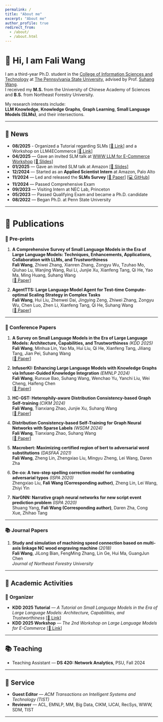 ```yaml
---
permalink: /
title: "About me"
excerpt: "About me"
author_profile: true
redirect_from: 
  - /about/
  - /about.html
---
```

# 👋 Hi, I am **Fali Wang**  

I am a third-year Ph.D. student in the [College of Information Sciences and Technology](https://ist.psu.edu) at [The Pennsylvania State University](https://www.psu.edu/), advised by Prof. [Suhang Wang](https://suhangwang.ist.psu.edu/).  
I received my **M.S.** from the University of Chinese Academy of Sciences and **B.S.** from Northeast Forestry University.  

My research interests include:  
**LLM Knowledge**, **Knowledge Graphs**, **Graph Learning**, **Small Language Models (SLMs)**, and their intersections.  

---

## 📰 News

- **08/2025** - Organized a Tutorial regarding SLMs [[🔗 Link](https://fairyfali.github.io/kdd2025-tutorial/)] and a Workshop on LLM4ECommerce [[🔗 Link](https://kdd2025llm4ecommerce.github.io/)]
- **04/2025** — Gave an invited SLM talk at [WWW LLM for E-Commerce Workshop](https://llm4ecommerce.github.io/schedule/) [[📑 Slides]](/files/SLMs_Survey_Slides__Copy_for_WWW_.pdf)  
- **01/2025** — Gave an invited SLM talk at Amazon [[📑 Slides]](/files/SLMs_Survey_Slides.pdf)  
- **12/2024** — Started as an **Applied Scientist Intern** at Amazon, Palo Alto  
- **11/2024** — Led and released the **SLMs Survey** [[📄 Paper](https://arxiv.org/abs/2411.03350)] [[💻 GitHub](https://github.com/FairyFali/SLMs-Survey)]  
- **11/2024** — Passed Comprehensive Exam  
- **09/2023** — Visiting Intern at NEC Lab, Princeton  
- **05/2023** — Passed Qualifying Exam and became a Ph.D. candidate  
- **08/2022** — Began Ph.D. at Penn State University  

---

# 📄 Publications  

### 📝 Pre-prints

1. **A Comprehensive Survey of Small Language Models in the Era of Large Language Models: Techniques, Enhancements, Applications, Collaboration with LLMs, and Trustworthiness**  
   **Fali Wang**, Zhiwei Zhang, Xianren Zhang, Zongyu Wu, Tzuhao Mo, Qiuhao Lu, Wanjing Wang, Rui Li, Junjie Xu, Xianfeng Tang, Qi He, Yao Ma, Ming Huang, Suhang Wang  
   [[📄 Paper](https://arxiv.org/abs/2411.03350)]

2. **AgentTTS: Large Language Model Agent for Test-time Compute-optimal Scaling Strategy in Complex Tasks**  
   **Fali Wang**, Hui Liu, Zhenwei Dai, Jingying Zeng, Zhiwei Zhang, Zongyu Wu, Chen Luo, Zhen Li, Xianfeng Tang, Qi He, Suhang Wang  
   [[📄 Paper](https://arxiv.org/abs/2508.00890)]

---

### 🎤 Conference Papers

1. **A Survey on Small Language Models in the Era of Large Language Models: Architecture, Capabilities, and Trustworthiness** *(KDD 2025)*  
   **Fali Wang**, Minhua Lin, Yao Ma, Hui Liu, Qi He, Xianfeng Tang, Jiliang Tang, Jian Pei, Suhang Wang  
   [[📄 Paper](https://dl.acm.org/doi/abs/10.1145/3711896.3736563)]

2. **InfuserKI: Enhancing Large Language Models with Knowledge Graphs via Infuser-Guided Knowledge Integration** *(EMNLP 2024)*  
   **Fali Wang**, Runxue Bao, Suhang Wang, Wenchao Yu, Yanchi Liu, Wei Cheng, Haifeng Chen  
   [[📄 Paper](https://aclanthology.org/2024.findings-emnlp.209.pdf)]

3. **HC-GST: Heterophily-aware Distribution Consistency-based Graph Self-training** *(CIKM 2024)*  
   **Fali Wang**, Tianxiang Zhao, Junjie Xu, Suhang Wang  
   [[📄 Paper](https://arxiv.org/pdf/2407.17787)]

4. **Distribution Consistency-based Self-Training for Graph Neural Networks with Sparse Labels** *(WSDM 2024)*  
   **Fali Wang**, Tianxiang Zhao, Suhang Wang  
   [[📄 Paper](https://arxiv.org/pdf/2401.10394)]

5. **Macrobert: Maximizing certified region of bert to adversarial word substitutions** _(DASFAA 2021)_    
  **Fali Wang**, Zheng Lin, Zhengxiao Liu, Mingyu Zheng, Lei Wang, Daren Zha

6. **De-co: A two-step spelling correction model for combating adversarial typos** _(ISPA 2020)_    
  Zhengxiao Liu, **Fali Wang (Corresponding author)**, Zheng Lin, Lei Wang, Zhiyi Yin

7. **NarGNN: Narrative graph neural networks for new script event prediction problem** _(ISPA 2020)_    
  Shuang Yang, **Fali Wang (Corresponding author)**, Daren Zha, Cong Xue, Zhihao Tang

---

### 📚 Journal Papers

1. **Study and simulation of machining speed connection based on multi-axis linkage NC wood engraving machine** *(2018)*  
   **Fali Wang**, JiLong Bian, FengMing Zhang, Lin Ge, Hui Ma, GuangJun Chen  
   *Journal of Northeast Forestry University*

---

## 🎯 Academic Activities

### 📢 Organizer
- **KDD 2025 Tutorial** — *A Tutorial on Small Language Models in the Era of Large Language Models: Architecture, Capabilities, and Trustworthiness* [[🔗 Link](https://fairyfali.github.io/kdd2025-tutorial/)]  
- **KDD 2025 Workshop** — *The 2nd Workshop on Large Language Models for E-Commerce* [[🔗 Link](https://kdd2025llm4ecommerce.github.io/)]

---

## 📚 Teaching
- Teaching Assistant — **DS 420: Network Analytics**, PSU, Fall 2024  

---

## 🤝 Service
- **Guest Editor** — *ACM Transactions on Intelligent Systems and Technology (TIST)*  
- **Reviewer** — ACL, EMNLP, MM, Big Data, CIKM, IJCAI, RecSys, WWW, SDM, TIST  

---



<div style="margin-top: 75px;"></div>
